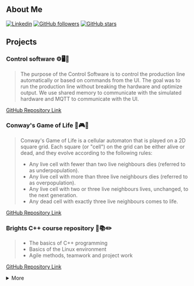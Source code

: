 ## About Me
[![Linkedin](https://img.shields.io/badge/LinkedIn-0077B5?style=for-the-badge&logo=linkedin&logoColor=white&style=flat&color=225fb2)](https://www.linkedin.com/in/mikko-kiviniemi-a998101b9/)
[![GitHub followers](https://img.shields.io/github/followers/mikkokiviniemi?style=flat&colorA=225fb2&colorB=225fb2&label=Follow)](https://github.com/mikkokiviniemi)
[![GitHub stars](https://img.shields.io/github/stars/mikkokiviniemi?style=flat&colorA=225fb2&colorB=225fb2)](https://github.com/mikkokiviniemi)

## Projects

### Control software ⚙️🖥️🔧
> The purpose of the Control Software is to control the production line automatically or based on commands from the UI. The goal was to run the production line without breaking the hardware and optimize output. We use shared memory to communicate with the simulated hardware and MQTT to communicate with the UI.

[GitHub Repository Link](https://github.com/mikkokiviniemi/Control-software)

### Conway's Game of Life 🌱🎮👾
> Conway's Game of Life is a cellular automaton that is played on a 2D square grid. Each square (or "cell") on the grid can be either alive or dead, and they evolve according to the following rules:
>- Any live cell with fewer than two live neighbours dies (referred to as underpopulation).
>- Any live cell with more than three live neighbours dies (referred to as overpopulation).
>- Any live cell with two or three live neighbours lives, unchanged, to the next generation.
>- Any dead cell with exactly three live neighbours comes to life.

[GitHub Repository Link](https://github.com/mikkokiviniemi/game_of_life)

### Brights C++ course repository 📝📚✏️
>- The basics of C++ programming
>- Basics of the Linux environment​
>- Agile methods, teamwork and project work

[GitHub Repository Link](https://github.com/mikkokiviniemi/assignments)

<details><summary>More</summary>

## Statistics

![Github statistics](https://github-readme-stats.vercel.app/api?username=mikkokiviniemi&show_icons=true)

![Used languages](https://github-readme-stats.vercel.app/api/top-langs/?username=mikkokiviniemi&layout=compact)

</details>
